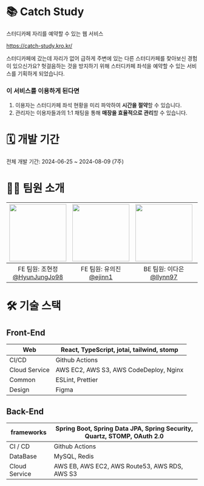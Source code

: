 # 📚 Catch Study

스터디카페 자리를 예약할 수 있는 웹 서비스

https://catch-study.kro.kr/

스터디카페에 갔는데 자리가 없어 급하게 주변에 있는 다른 스터디카페를 찾아보신 경험이 있으신가요? 헛걸음하는 것을 방지하기 위해 스터디카페 좌석을 예약할 수 있는 서비스를 기획하게 되었습니다.

### 이 서비스를 이용하게 된다면

1. 이용자는 스터디카페 좌석 현황을 미리 파악하여 **시간을 절약**할 수 있습니다.
2. 관리자는 이용자들과의 1:1 채팅을 통해 **매장을 효율적으로 관리**할 수 있습니다.

# 🗓️ 개발 기간

전체 개발 기간: 2024-06-25 ~ 2024-08-09 (7주)

# 🙋‍♂️ 팀원 소개

|<img src="https://avatars.githubusercontent.com/u/79002373?v=4" width="150" height="150"/>|<img src="https://avatars.githubusercontent.com/u/101779861?v=4" width="150" height="150"/>|<img src="https://avatars.githubusercontent.com/u/62873417?v=4" width="150" height="150"/>|<img src="https://avatars.githubusercontent.com/u/48711163?v=4" width="150" height="150"/>|
|:-:|:-:|:-:|:-:|
|FE 팀원: 조현정<br/>[@HyunJungJo98](https://github.com/HyunJungJo98)|FE 팀원: 유의진<br/>[@ejinn1](https://github.com/ejinn1)|BE 팀원: 이다은<br/>[@llynn97](https://github.com/llynn97)|BE 팀원: 김태훈<br/>[@TaeHoon0]

# 🛠️ 기술 스택

## Front-End
| Web | React, TypeScript, jotai, tailwind, stomp |
| --- | --- |
| CI/CD | Github Actions |
| Cloud Service | AWS EC2, AWS S3, AWS CodeDeploy, Nginx |
| Common | ESLint, Prettier |
| Design | Figma |

## Back-End
| frameworks | Spring Boot, Spring Data JPA, Spring Security, Quartz, STOMP, OAuth 2.0 |
| --- | --- |
| CI / CD | Github Actions |
| DataBase | MySQL, Redis |
| Cloud Service | AWS EB, AWS EC2, AWS Route53, AWS RDS, AWS S3 |




